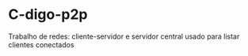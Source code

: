 # C-digo-p2p
Trabalho de redes: cliente-servidor e servidor central usado para listar clientes conectados
